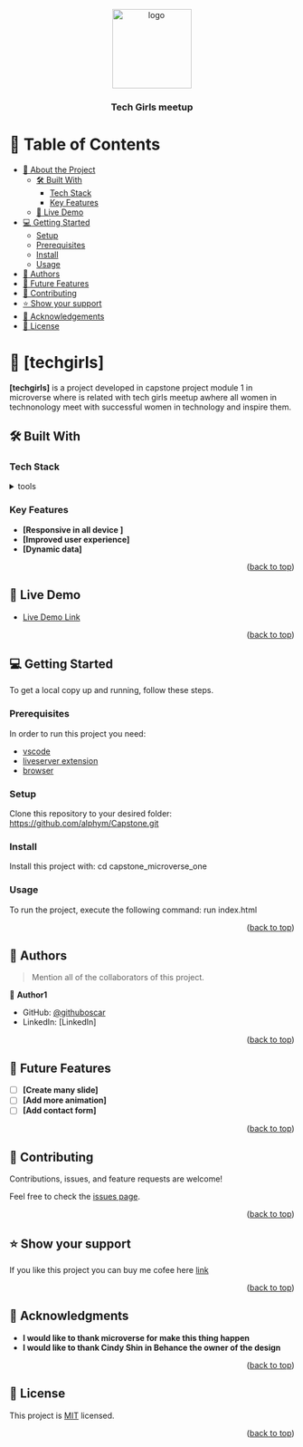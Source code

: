 <a name="readme-top"></a>

<!--
HOW TO USE:
This is an example of how you may give instructions on setting up your project locally.

Modify this file to match your project and remove sections that don't apply.

REQUIRED SECTIONS:
- Table of Contents
- About the Project
  - Built With
  - Live Demo
- Getting Started
- Authors
- Future Features
- Contributing
- Show your support
- Acknowledgements
- License

OPTIONAL SECTIONS:
- FAQ

After you're finished please remove all the comments and instructions!
-->

<div align="center">
  <!-- You are encouraged to replace this logo with your own! Otherwise you can also remove it. -->
  <img src="./images/finalogo" alt="logo" width="140"  height="auto" />
  <br/>

  <h3><b>Tech Girls meetup</b></h3>

</div>

<!-- TABLE OF CONTENTS -->

# 📗 Table of Contents

- [📖 About the Project](#about-project)
  - [🛠 Built With](#built-with)
    - [Tech Stack](#tech-stack)
    - [Key Features](#key-features)
  - [🚀 Live Demo](#live-demo)
- [💻 Getting Started](#getting-started)
  - [Setup](#setup)
  - [Prerequisites](#prerequisites)
  - [Install](#install)
  - [Usage](#usage)
- [👥 Authors](#authors)
- [🔭 Future Features](#future-features)
- [🤝 Contributing](#contributing)
- [⭐️ Show your support](#support)
- [🙏 Acknowledgements](#acknowledgements)
- [📝 License](#license)

<!-- PROJECT DESCRIPTION -->

# 📖 [techgirls] <a name="about-project"></a>

**[techgirls]** is a project developed in capstone project module 1 in microverse where is related with tech girls meetup awhere all women in technonology meet with successful women in technology and inspire them.

## 🛠 Built With <a name="built-with"></a>

### Tech Stack <a name="tech-stack"></a>


<details>
  <summary>tools</summary>
  <ul>
    <li><a href="https://html.org/">HTML</a></li>
    <li><a href="https://javascript.org/">Javascript</a></li>
    <li><a href="https://css.org/">CSS</a></li>
  </ul>
</details>

<!-- Features -->

### Key Features <a name="key-features"></a>


- **[Responsive in all device ]**
- **[Improved user experience]**
- **[Dynamic data]**

<p align="right">(<a href="#readme-top">back to top</a>)</p>

<!-- LIVE DEMO -->

## 🚀 Live Demo <a name="live-demo"></a>

- [Live Demo Link](https://alphym.github.io/Capstone/)

<p align="right">(<a href="#readme-top">back to top</a>)</p>

<!-- GETTING STARTED -->

## 💻 Getting Started <a name="getting-started"></a>

To get a local copy up and running, follow these steps.

### Prerequisites

In order to run this project you need:
<ul>
    <li><a href="https://code.visualstudio.com/">vscode</a></li>
    <li><a href="#!">liveserver extension</a></li>
    <li><a href="#!">browser</a></li>
  </ul>

<!--
Example command:

```sh
 gem install rails
```
 -->

### Setup

Clone this repository to your desired folder:
https://github.com/alphym/Capstone.git

<!--
Example commands:

```sh
  cd my-folder
  git clone git@github.com:myaccount/my-project.git
```
--->

### Install


Install this project with: cd capstone_microverse_one
<!--
Example command:

```sh
  cd my-project
  gem install
```
--->

### Usage


To run the project, execute the following command: run index.html

<!--
Example command:

```sh
  rails server
```
--->
<p align="right">(<a href="#readme-top">back to top</a>)</p>

<!-- AUTHORS -->

## 👥 Authors <a name="authors"></a>

> Mention all of the collaborators of this project.

👤 **Author1**

- GitHub: [@githuboscar](https://github.com/alphym)
- LinkedIn: [LinkedIn]

<p align="right">(<a href="#readme-top">back to top</a>)</p>

<!-- FUTURE FEATURES -->

## 🔭 Future Features <a name="future-features"></a>


- [ ] **[Create many slide]**
- [ ] **[Add more animation]**
- [ ] **[Add contact form]**

<p align="right">(<a href="#readme-top">back to top</a>)</p>

<!-- CONTRIBUTING -->

## 🤝 Contributing <a name="contributing"></a>

Contributions, issues, and feature requests are welcome!

Feel free to check the [issues page](../../issues/).

<p align="right">(<a href="#readme-top">back to top</a>)</p>

<!-- SUPPORT -->

## ⭐️ Show your support <a name="support"></a>

If you like this project you can buy me cofee here [link](https://www.linkedin.com/in/oscar-byiringiro-9baa8313a/)

<p align="right">(<a href="#readme-top">back to top</a>)</p>

<!-- ACKNOWLEDGEMENTS -->

## 🙏 Acknowledgments <a name="acknowledgements"></a>

- **I would like to thank microverse for make this thing happen**
- **I would like to thank Cindy Shin in Behance the owner of the design**

<p align="right">(<a href="#readme-top">back to top</a>)</p>



<!-- LICENSE -->

## 📝 License <a name="license"></a>

This project is [MIT](./MIT.md) licensed.


<p align="right">(<a href="#readme-top">back to top</a>)</p>
